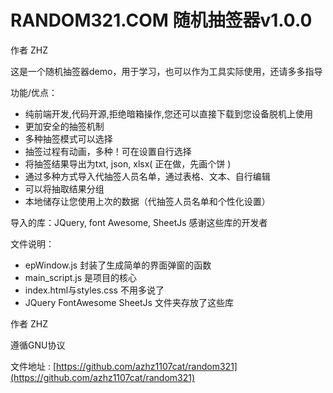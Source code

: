 # RANDOM321.COM 随机抽签器v1.0.0

作者 ZHZ

这是一个随机抽签器demo，用于学习，也可以作为工具实际使用，还请多多指导

功能/优点：

- 纯前端开发,代码开源,拒绝暗箱操作,您还可以直接下载到您设备脱机上使用
- 更加安全的抽签机制
- 多种抽签模式可以选择
- 抽签过程有动画，多种！可在设置自行选择
- 将抽签结果导出为txt, json, xlsx( 正在做，先画个饼 )
- 通过多种方式导入代抽签人员名单，通过表格、文本、自行编辑
- 可以将抽取结果分组
- 本地储存让您使用上次的数据（代抽签人员名单和个性化设置）

导入的库：JQuery, font Awesome, SheetJs
感谢这些库的开发者

文件说明：

- epWindow.js 封装了生成简单的界面弹窗的函数
- main_script.js 是项目的核心
- index.html与styles.css 不用多说了
- JQuery FontAwesome SheetJs 文件夹存放了这些库

作者 ZHZ

遵循GNU协议

文件地址 :  [https://github.com/azhz1107cat/random321](https://github.com/azhz1107cat/random321)
